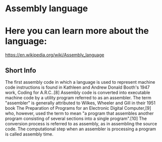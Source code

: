 
Assembly language
=================

# Here you can learn more about the language:


https://en.wikipedia.org/wiki/Assembly_language
## Short Info


The first assembly code in which a language is used to represent machine code instructions is found in Kathleen and Andrew Donald Booth's 1947 work, Coding for A.R.C..[8] Assembly code is converted into executable machine code by a utility program referred to as an assembler. The term "assembler" is generally attributed to Wilkes, Wheeler and Gill in their 1951 book The Preparation of Programs for an Electronic Digital Computer,[9] who, however, used the term to mean "a program that assembles another program consisting of several sections into a single program".[10] The conversion process is referred to as assembly, as in assembling the source code. The computational step when an assembler is processing a program is called assembly time.
